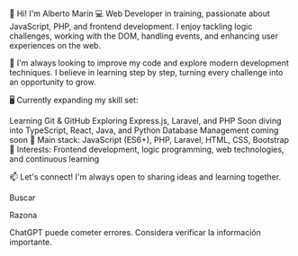 👋 Hi! I'm Alberto Marín
💻 Web Developer in training, passionate about JavaScript, PHP, and frontend development. I enjoy tackling logic challenges, working with the DOM, handling events, and enhancing user experiences on the web.

🚀 I'm always looking to improve my code and explore modern development techniques. I believe in learning step by step, turning every challenge into an opportunity to grow.

🖥️ Currently expanding my skill set:

Learning Git & GitHub
Exploring Express.js, Laravel, and PHP
Soon diving into TypeScript, React, Java, and Python
Database Management coming soon
🔹 Main stack: JavaScript (ES6+), PHP, Laravel, HTML, CSS, Bootstrap
🔹 Interests: Frontend development, logic programming, web technologies, and continuous learning

📫 Let's connect! I'm always open to sharing ideas and learning together.












Buscar

Razona

ChatGPT puede cometer errores. Considera verificar la información importante.